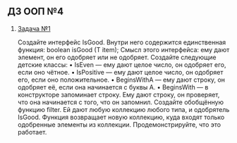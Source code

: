## ДЗ ООП №4
1. [Задача №1](task1/src/Main.java)

   Создайте интерфейс IsGood<T>. Внутри него содержится единственная функция: boolean isGood (T item); Смысл этого интерфейса: ему дают элемент, он его одобряет или не одобряет. Создайте следующие детские классы: • IsEven — ему дают целое число, он одобряет его, если оно чётное. • IsPositive — ему дают целое число, он одобряет его, если оно положительное. • BeginsWithA — ему дают строку, он одобряет её, если она начинается с буквы A. • BeginsWith — в конструкторе запоминает строку. Ему дают строку, он проверяет, что она начинается с того, что он запомнил. Создайте обобщённую функцию filter. Ей дают любую коллекцию любого типа, и одобрятель IsGood. Функция возвращает новую коллекцию, куда входят только одобренные элементы из коллекции. Продемонстрируйте, что это работает.